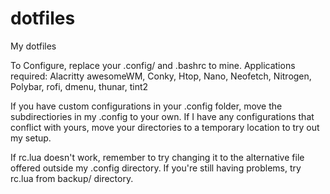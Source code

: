 # dotfiles
My dotfiles

To Configure, replace your .config/ and .bashrc to mine. Applications required: Alacritty awesomeWM, Conky, Htop, Nano, Neofetch, Nitrogen, Polybar, rofi, dmenu, thunar, tint2

If you have custom configurations in your .config folder, move the subdirectiories in my .config to your own. If I have any configurations that conflict with yours, move your directories to a temporary location to try out my setup. 

If rc.lua doesn't work, remember to try changing it to the alternative file offered outside my .config directory. If you're still having problems, try rc.lua from backup/ directory.